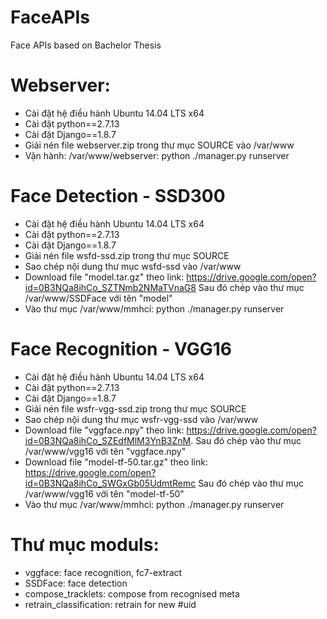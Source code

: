 # FaceAPIs
Face APIs based on Bachelor Thesis

# Webserver:
- Cài đặt hệ điều hành Ubuntu 14.04 LTS x64
- Cài đặt python==2.7.13
- Cài đặt Django==1.8.7
- Giải nén file webserver.zip trong thư mục SOURCE vào /var/www
- Vận hành: /var/www/webserver:
	python ./manager.py runserver

# Face Detection - SSD300
- Cài đặt hệ điều hành Ubuntu 14.04 LTS x64
- Cài đặt python==2.7.13
- Cài đặt Django==1.8.7
- Giải nén file wsfd-ssd.zip trong thư mục SOURCE
- Sao chép nội dung thư mục wsfd-ssd vào /var/www
- Download file "model.tar.gz" theo link: https://drive.google.com/open?id=0B3NQa8ihCo_SZTNmb2NMaTVnaG8
Sau đó chép vào thư mục /var/www/SSDFace với tên "model"
- Vào thư mục /var/www/mmhci:
	python ./manager.py runserver

# Face Recognition - VGG16
- Cài đặt hệ điều hành Ubuntu 14.04 LTS x64
- Cài đặt python==2.7.13
- Cài đặt Django==1.8.7
- Giải nén file wsfr-vgg-ssd.zip trong thư mục SOURCE
- Sao chép nội dung thư mục wsfr-vgg-ssd vào /var/www
- Download file "vggface.npy" theo link: https://drive.google.com/open?id=0B3NQa8ihCo_SZEdfMlM3YnB3ZnM.
Sau đó chép vào thư mục /var/www/vgg16 với tên "vggface.npy"
- Download file "model-tf-50.tar.gz" theo link: https://drive.google.com/open?id=0B3NQa8ihCo_SWGxGb05UdmtRemc
Sau đó chép vào thư mục /var/www/vgg16 với tên "model-tf-50"
- Vào thư mục /var/www/mmhci:
python ./manager.py runserver

# Thư mục moduls:
- vggface: face recognition, fc7-extract
- SSDFace: face detection
- compose_tracklets: compose from recognised meta
- retrain_classification: retrain for new #uid